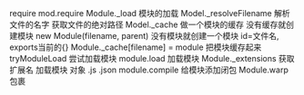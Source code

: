 require
mod.require
Module._load 模块的加载
Model._resolveFilename 解析文件的名字 获取文件的绝对路径
Model._cache 做一个模块的缓存 没有缓存就创建模块
new Module(filename, parent) 没有模块就创建一个模块 id=文件名, exports当前的{}
Module._cache[filename] = module  把模块缓存起来
tryModuleLoad 尝试加载模块
module.load 加载模块
Module._extensions 获取扩展名 加载模块 对象 .js .json
module.compile 给模块添加闭包
Module.warp 包裹


